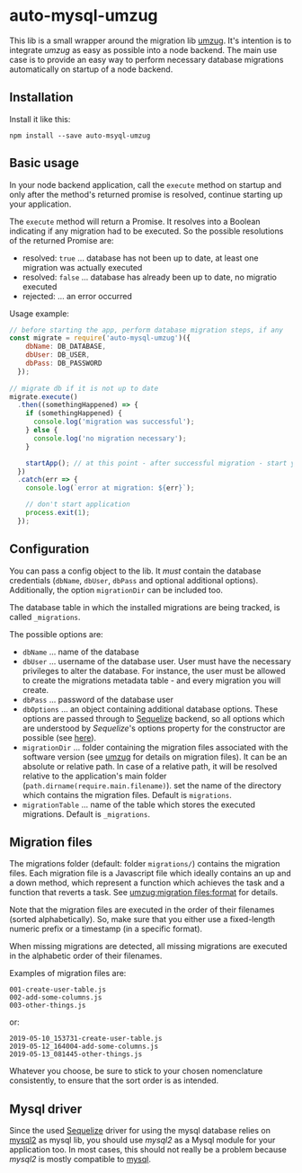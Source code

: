 # auto-mysql-umzug

This lib is a small wrapper around the migration lib [umzug](https://www.npmjs.com/package/umzug). 
It's intention is to integrate *umzug* as easy as possible into a node backend.
The main use case is to provide an easy way to perform necessary database migrations automatically on 
startup of a node backend.

## Installation

Install it like this:

    npm install --save auto-msyql-umzug

## Basic usage

In your node backend application, call the `execute` method on startup and only after the method's returned promise
is resolved, continue starting up your application. 

The `execute` method will return a Promise. It resolves into a Boolean indicating if any migration had to be executed. So the possible resolutions of the returned Promise are:

* resolved: `true` ... database has not been up to date, at least one migration was actually executed
* resolved: `false` ... database has already been up to date, no migratio executed
* rejected: ...  an error occurred

Usage example:

```js
// before starting the app, perform database migration steps, if any
const migrate = require('auto-mysql-umzug')({
    dbName: DB_DATABASE,
    dbUser: DB_USER,
    dbPass: DB_PASSWORD
  });
  
// migrate db if it is not up to date
migrate.execute()
  .then((somethingHappened) => {
    if (somethingHappened) {
      console.log('migration was successful');
    } else {
      console.log('no migration necessary');
    }

    startApp(); // at this point - after successful migration - start your application
  })
  .catch(err => {
    console.log(`error at migration: ${err}`);

    // don't start application
    process.exit(1);
  });
```

## Configuration

You can pass a config object to the lib. It *must* contain the database credentials (`dbName`, `dbUser`, `dbPass` and optional additional options). Additionally, the option `migrationDir` can be included too.

The database table in which the installed migrations are being tracked, is called `_migrations`.

The possible options are:

* `dbName` ... name of the database
* `dbUser` ... username of the database user. User must have the necessary privileges to alter the database. For instance, the user must be allowed to create the migrations metadata table - and every migration you will create.
* `dbPass` ... password of the database user
* `dbOptions` ... an object containing additional database options. These options are passed through to [Sequelize](https://github.com/sequelize/sequelize) backend, so all options which are understood by *Sequelize*'s options property for the constructor are possible (see [here](http://docs.sequelizejs.com/class/lib/sequelize.js~Sequelize.html#instance-constructor-constructor)).
* `migrationDir` ... folder containing the migration files associated with the software version (see [umzug](https://www.npmjs.com/package/umzug) for details on migration files). It can be an absolute or relative path. In case of a relative path, it will be resolved relative to the application's main folder (`path.dirname(require.main.filename)`).  set the name of the directory which contains the migration files. Default is `migrations`.
* `migrationTable` ... name of the table which stores the executed migrations. Default is `_migrations`.

## Migration files

The migrations folder (default: folder `migrations/`) contains the migration files. Each migration file is a Javascript file which ideally contains an up and a down method, which represent a function which achieves the task and a function that reverts a task. See [umzug:migration files:format](https://www.npmjs.com/package/umzug#format) for details.

Note that the migration files are executed in the order of their filenames (sorted alphabetically). So, make sure that you either use a fixed-length numeric prefix or a timestamp (in a specific format).

When missing migrations are detected, all missing migrations are executed in the alphabetic order of their filenames.

Examples of migration files are:

    001-create-user-table.js
    002-add-some-columns.js
    003-other-things.js

or:

    2019-05-10_153731-create-user-table.js
    2019-05-12_164004-add-some-columns.js
    2019-05-13_081445-other-things.js

Whatever you choose, be sure to stick to your chosen nomenclature consistently, to ensure that the sort order is as intended.

## Mysql driver

Since the used [Sequelize](https://github.com/sequelize/sequelize) driver for using the mysql database relies on [mysql2](https://www.npmjs.com/package/mysql2) as mysql lib, you should use *mysql2* as a Mysql module for your application too. In most cases, this should not really be a problem because *mysql2* is mostly compatible to [mysql](https://www.npmjs.com/package/mysql).
